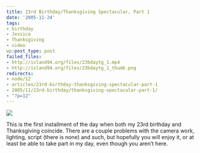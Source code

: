 ```yaml
---
title: 23rd Birthday/Thanksgiving Spectacular, Part 1
date: '2005-11-24'
tags:
- birthday
- Jessica
- Thanksgiving
- video
wp:post_type: post
failed_files:
- http://island94.org/files/23bdaytg_1.mp4
- http://island94.org/files/23bdaytg_1_thumb.png
redirects:
- node/12
- articles/23rd-birthday-thanksgiving-spectacular-part-1
- 2005/11/23rd-birthday/thanksgiving-spectacular-part-1/
- "?p=12"
---
```


[ ![](2005-11-24-23rd-BirthdayThanksgiving-Spectacular-Part-1/23bdaytg_1_thumb.png) ](2005-11-24-23rd-BirthdayThanksgiving-Spectacular-Part-1/23bdaytg_1.mp4)

This is the first installment of the day when both my 23rd birthday and Thanksgiving coincide. There are a couple problems with the camera work, lighting, script (there is none) and such, but hopefully you will enjoy it, or at least be able to take part in my day, even though you aren’t here.
